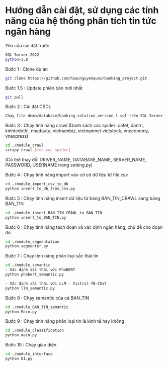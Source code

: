 <h1>Hướng dẫn cài đặt, sử dụng các tính năng của hệ thống phân tích tin tức ngân hàng</h1>

Yêu cầu cài đặt trước
```sh
SQL Server 2022
python=3.8
```

Bước 1 : Clone dự án
```sh
git clone https://github.com/hieunguyenquoc/banking_project.git
```

Bước 1.5 : Update phiên bản mới nhất
```sh
git pull
```

Bước 2 : Cài đặt CSDL
```sh
Chạy file demo/database/banking_solution_version_1.sql trên SQL Server Management Studio
```

Bước 3 : Chạy tính năng crawl (Danh sách các spider: cafef, dantri, kinhtedothi, nhadautu, vietnambiz, vietnamnet vietstock, vneconomy, vnexpress)
```sh
cd ./module_crawl
scrapy crawl [ten_cac_spider]
```
(Có thể thay đổi DRIVER_NAME, DATABASE_NAME, SERVER_NAME, PASSWORD, USERNAME trong setting.py)

Bước 4 : Chạy tính năng import vào cơ cở dữ liệu từ file csv
```sh
cd ./module_import_csv_to_db
python insert_to_db_from_csv.py
```

Bước 5 : Chạy tính năng insert dữ liệu từ bảng BAN_TIN_CRAWL sang bảng BAN_TIN
```sh
cd ./module_insert_BAN_TIN_CRAWL_to_BAN_TIN
python insert_to_BAN_TIN.py
```

Bước 6 : Chạy tính năng tách đoạn và xác định ngân hàng, chủ đề cho đoạn đó
```sh
cd ./module_segmentation
python segmenter.py
```

Bước 7 : Chạy tính năng phân loại sắc thái tin
```sh
cd ./module_semantic
- Xác định sắc thái với PhoBERT
python phobert_semantic.py

- Xác định sắc thái với LLM - Vistral-7B-Chat
python llm_semantic.py
```

Bước 8 : Chạy semantic của cả BAN_TIN
```sh
cd ./module_BAN_TIN_semantic
python Main.py
```

Bước 9 : Chạy tính năng phân loại tin là kinh tế hay không
```sh
cd ./module_classification
python main.py
```

Bước 10 : Chạy giao diện
```sh
cd ./module_interface
python UI.py
```


